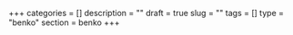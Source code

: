 +++
categories   = []
description  = ""
draft        = true
slug         = ""
tags         = []
type         = "benko"
section      = benko
+++
